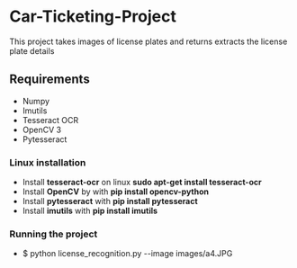 # Car-Ticketing-Project
<p> This project takes images of license plates and returns extracts the license plate details</p>

## Requirements
* Numpy
* Imutils
* Tesseract OCR 
* OpenCV 3
* Pytesseract


### Linux installation
* Install __tesseract-ocr__ on linux **__sudo apt-get install tesseract-ocr__**
* Install __OpenCV__ by with **pip install opencv-python**
* Install __pytesseract__ with  **pip install pytesseract** 
* Install __imutils__ with **pip install imutils**

### Running the project
* $ python license_recognition.py --image images/a4.JPG 



